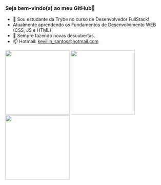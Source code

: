 ### Seja bem-vindo(a) ao meu GitHub👋

- 🔭 Sou estudante da Trybe no curso de Desenvolvedor FullStack!
- Atualmente aprendendo os Fundamentos de Desenvolvimento WEB (CSS, JS e HTML)
- 🌱 Sempre fazendo novas descobertas.
- 📫 Hotmail: kevillin_santos@hotmail.com

<img src="https://cdn.jsdelivr.net/gh/devicons/devicon/icons/html5/html5-original-wordmark.svg" height="200px" width="200px"/>
<img src="https://cdn.jsdelivr.net/gh/devicons/devicon/icons/javascript/javascript-original.svg" height="200px" width="200px"/>
<img src="https://cdn.jsdelivr.net/gh/devicons/devicon/icons/css3/css3-original-wordmark.svg" height="200px" width="200px"/>